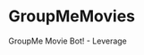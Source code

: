 # GroupMeMovies
GroupMe Movie Bot! - Leverage

<!-- 
Process:
- GroupMe HTTP POST on each message sent
- parse POST body for "movie"
- Query movie database
- format response
- reply with HTTP POST to the group
 

TMDB access = efcba7f7bb771e30b271a2c4cc3b0a53




 -->

